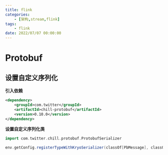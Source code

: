```yaml
---
title: flink
categories: 
	- [架构,stream,flink]
tags:
	- flink
date: 2022/07/07 00:00:00
---
```


# Protobuf

## 设置自定义序列化

**引入依赖**

```xml
<dependency>
	<groupId>com.twitter</groupId>
	<artifactId>chill-protobuf</artifactId>
	<version>0.10.0</version>
</dependency>
```

**设置自定义序列化类**

```scala
import com.twitter.chill.protobuf.ProtobufSerializer

env.getConfig.registerTypeWithKryoSerializer(classOf[PbMessage], classOf[ProtobufSerializer])
```

